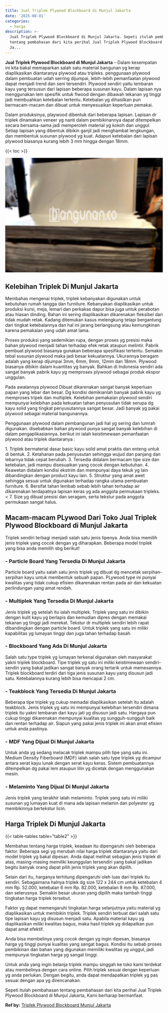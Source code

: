 ```yaml
---
title: Jual Triplek Plywood Blockboard di Munjul Jakarta
date: '2025-08-01'
categories:
  - harga
description: >-
  Jual Triplek Plywood Blockboard di Munjul Jakarta. Sepeti itulah pembahasan
  tentang pembahasan dari kita perihal Jual Triplek Plywood Blockboard di Munjul
  Ja...
---
```


**Jual Triplek Plywood Blockboard di Munjul Jakarta** – Dalam kesempatan ini kita bakal memaparkan salah satu material bangunan yg kerap diaplikasikan diantaranya plywood atau tripleks. penggunaan plywood dalam pembuatan udah serring dijumpai, lebih-lebih pemanfaatan plywood dapat menjadi trend dan seni tersendiri. Plywood sendiri yaitu lembaran kayu yang tersusun dari lapisan beberapa susunan kayu. Dalam lapisan nya menggunakan lem spesifik untuk flwood dengan dibawah tekanan yg tinggi jadi membuahkan ketebalan tertentu. Ketebalan yg dihasilkan pun bermacam-macam dan dibuat untuk menyesuaikan keperluan pemakai.

Dalam produksinya, playwood dibentuk dari beberapa lapisan. Lapisan dr triplek dinamakan veneer yg nanti dalam pembikinannya dapat ditempelkan secara bersama-sama jadi memperoleh material yg kokoh dan unggul. Setiap lapisan yang dibentuk dibikin ganjil jadi menghambat lengkungan, dan membentuk susunan plywood yg kuat. Adapun ketebalan dari lapisan plywood biasanya kurang lebih 3 mm hingga dengan 18mm.

{{< toc >}}

![Jual Triplek Plywood Blockboard di Munjul Jakarta](/images/jual-triplek-murah-47.png)

## Kelebihan Triplek Di Munjul Jakarta

Membahas mengenai triplek, triplek kebanyakan digunakan untuk kebutuhan rumah tangga dan furniture. Kebanyakan diaplikasikan untuk produksi kursi, meja, lemari dan perkakas dapur bisa juga untuk perabotan atau hiasan dinding. Bahan ini sering diaplikasikan dikarenakan fleksibel dan tidak mudah retak. Kadang ditemukan kasus melengkung tetapi bergantung dari tingkat ketebalannya dan hal ini jarang berlangsung atau kemungkinan karena pemakaian yang udah amat lama.

Proses produksi yang sedemikian rupa, dengan proses yg presisi maka bahan plywood menjadi tahan terhadap efek retak ataupun melintir. Pabrik pembuat plywood biasanya gunakan beberapa spesifikasi tertentu. Semakin tebal susunan plywood maka jadi besar kekuatannya. Ukurannya beragam adalah yang kerap dijumpai 3mm, 6mm, 9mm, 12mm dan 18mm. Plywood biasanya dibikin dalam kuantitas yg banyak. Bahkan di Indonesia sendiri ada sangat banyak pabrik kayu yg memproses plywood sebagai produk ekspor unggulan.

Pada awalannya plywood Dibuat dikarenakan sangat banyak keperluan papan yang lebar dan besar. Dg kondisi demikianlah banyak pabrik kayu yg memproses tripek dan multiplek. Kelebihan pemakaian plywood sendiri mempunyai kelebihan pada kekuatan tahan penyusutan tidak serupa dg kayu solid yang tingkat penyusutannya sangat besar. Jadi banyak yg pakai plywood sebagai material bangunannya.

Penggunaan plywood dalam pembangunan jadi hal yg sering dan lumrah digunakan. disebabkan bahan plywood punya sangat banyak kelebihan di dalam pengaplikasiannya. berikut ini ialah keistimewaan pemanfaatan plywood atau triplek diantaranya :

1\. Triplek bermaterial dasar basic kayu solid amat praktis dan enteng untuk di bentuk. 2. Ketahanan pada penyusutan sehingga wujud dan panjang dan lebarnya tidak cepat berubah. 3. Tersedia didalam bermacam tipe size dan ketebalan, jadi mampu disesuaikan yang cocok dengan kebutuhan. 4. Keawetan didalam kondisi ekstrim dan mempunyai daya tekuk yg lain dibandingkan dengan product kayu lain. 5. Struktur yang amat awet sehingga sesuai untuk digunakan terhadap rangka utama pembuatan furniture. 6. Bersifat tahan lembab sebab lebih tahan terhadap air dikarenakan terdapatnya lapisan keras yg ada anggota permukaan tripleks.< 7. Size yg dibuat presisi dan seragam, serta tekstur pada anggota permukaan sangat halus.

## Macam-macam PLywood Dari Toko Jual Triplek Plywood Blockboard di Munjul Jakarta

Triplek sendiri terbagi menjadi salah satu jenis tipenya. Anda bisa memilih jenis triplek yang cocok dengan yg diharapkan. Beberapa model triplek yang bisa anda memilih sbg berikut!

### \- Particle Board Yang Tersedia Di Munjul Jakarta

Particle board yaitu salah satu jenis triplek yg dibuat dg mencetak serpihan-serpihan kayu untuk membentuk sebuah papan. PLywood type ini punyai kwalitas yang tidak cukup efisien dikarenakan rentan pada air dan kekuatan perlindungan yang amat rendah.

### \- Multiplek Yang Tersedia Di Munjul Jakarta

Jenis triplek yg setelah itu ialah multiplek. Triplek yang satu ini dibikin dengan kulit kayu yg berlapis dan kemudian dipres dengan memakai tekanan yg tinggi jadi merekat. Tekstur dr multiplek sendiri lebih rapat dibandingkan dengan particle board. Untuk triplek yang satu ini miliki kapabilitas yg lumayan tinggi dan juga tahan terhadap basah.

### \- Blockboard Yang Ada Di Munjul Jakarta

Salah satu type triplek yg lumayan terkenal digunakan oleh masyarakat yakni triplek blockboard. Tipe triplek yg satu ini miliki keistimewaan sendiri-sendiri yang bakal jadikan sangat banyak orang tertarik untuk memesannya. Triplek blockboard terdiri dari tiga jenis susunan kayu yang disusun jadi satu. Ketebalannya kurang lebih bisa mencapai 2 cm.

### \- Teakblock Yang Tersedia Di Munjul Jakarta

Beberapa tipe triplek yg cukup memadai diaplikasikan setelah itu adalah teakblock. Jenis triplek yg satu ini mempunyai kelebihan tersendiri dimana triplek itu yakni lembaran dari kayu jati yg disusun jadi satu. Hargaya pun cukup tinggi dikarenakan mempunyai kualitas yg sungguh-sungguh baik dan rentan terhadap air. Siapun yang pakai jenis triplek ini akan amat efisien untuk anda pastinya.

### \- MDF Yang Dijual Di Munjul Jakarta

Untuk anda yg sedang melacak triplek mampu pilih tipe yang satu ini. Medium Density Fiberboard (MDF) ialah salah satu type triplek yg dicampur antara serat kayu lunak dengan serat kayu keras. Sistem pembuatannya ditempelkan dg pakai lem ataupun lilin yg dicetak dengan menggunakan mesin.

### \- Melaminto Yang Dijual Di Munjul Jakarta

Jenis triplek yang terakhir ialah melaminto. Triplek yang satu ini miliki susunan yg lumayan kuat di mana ada lapisan melamin dan polyester yg membikinnya bertekstur licin.

## Harga Triplek Di Munjul Jakarta

{{< table-tables table="table2" >}}

Membahas tentang harga triplek, keadaan itu dipengaruhi oleh beberapa faktor. Beberapa segi yg merubah nilai harga triplek diantaranya yaitu dari model triplek yg bakal dipesan. Anda dapat melihat sebagian jenis triplek di atas, masing-masing memiliki keunggulan tersendiri yang bakal jadikan begitu banyak orang dapat pilih jenis triplek yang akan dipilih.

Selain dari itu, harganya terhitung dipengaruhi oleh luas dari triplek itu sendiri. Sebagaimana halnya triplek dg size 122 x 244 cm untuk ketebalan 4 mm Rp. 52.000, ketebalan 6 mm Rp. 82.000, ketebalan 8 mm Rp. 87.000, dan seterusnya. Semakin besar ukuran yang dipilih maka tambah tinggi tingkatan harga triplek tersebut.

Faktor yg dapat memengaruhi tingkatan harga selanjutnya yaitu material yg diaplikasikan untuk membikin triplek. Triplek sendiri terbuat dari salah satu tipe lapisan kayu yg disusun menjadi satu. Apabila material kayu yg diaplikasikan miliki kwalitas bagus, maka hasil triplek yg didapatkan pun dapat amat efektif.

Anda bisa membelinya yang cocok dengan yg ingin dipesan, biasanya harga yg tinggi punyai kualitas yang sangat bagus. Kondisi itu sebab proses pembikinan dan bahan yang digunakan memiliki kwalitas yg unggul, jadi mempunyai tingkatan harga yg sangat tinggi.

Untuk anda yang ingin belanja triplek mampu singgah ke toko kami terdekat atau membelinya dengan cara online. Pilih triplek sesuai dengan keperluan yg anda perlukan. Dengan begitu, anda dapat mendapatkan triplek yg pas sesuai dengan apa yg direncanakan.

Sepeti itulah pembahasan tentang pembahasan dari kita perihal Jual Triplek Plywood Blockboard di Munjul Jakarta, Kami berharap bermanfaat.

**Ref by:** [Triplek Plywood Blockboard Munjul Jakarta](https://id.wikipedia.org/wiki/Triplek)
